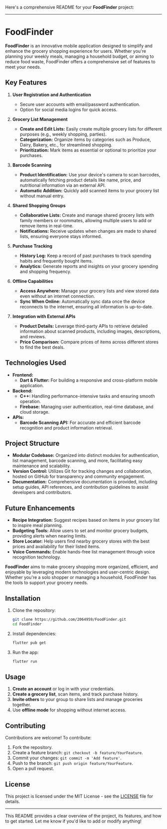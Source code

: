 Here's a comprehensive README for your **FoodFinder** project:

---

# FoodFinder

**FoodFinder** is an innovative mobile application designed to simplify and enhance the grocery shopping experience for users. Whether you're planning your weekly meals, managing a household budget, or aiming to reduce food waste, FoodFinder offers a comprehensive set of features to meet your needs.

## **Key Features**

1. **User Registration and Authentication**
   - Secure user accounts with email/password authentication.
   - Option for social media logins for quick access.

2. **Grocery List Management**
   - **Create and Edit Lists:** Easily create multiple grocery lists for different purposes (e.g., weekly shopping, parties).
   - **Categorization:** Organize items by categories such as Produce, Dairy, Bakery, etc., for streamlined shopping.
   - **Prioritization:** Mark items as essential or optional to prioritize your purchases.

3. **Barcode Scanning**
   - **Product Identification:** Use your device's camera to scan barcodes, automatically fetching product details like name, price, and nutritional information via an external API.
   - **Automatic Addition:** Quickly add scanned items to your grocery list without manual entry.

4. **Shared Shopping Groups**
   - **Collaborative Lists:** Create and manage shared grocery lists with family members or roommates, allowing multiple users to add or remove items in real-time.
   - **Notifications:** Receive updates when changes are made to shared lists, ensuring everyone stays informed.

5. **Purchase Tracking**
   - **History Log:** Keep a record of past purchases to track spending habits and frequently bought items.
   - **Analytics:** Generate reports and insights on your grocery spending and shopping frequency.

6. **Offline Capabilities**
   - **Access Anywhere:** Manage your grocery lists and view stored data even without an internet connection.
   - **Sync When Online:** Automatically sync data once the device reconnects to the internet, ensuring all information is up-to-date.

7. **Integration with External APIs**
   - **Product Details:** Leverage third-party APIs to retrieve detailed information about scanned products, including images, descriptions, and reviews.
   - **Price Comparison:** Compare prices of items across different stores to find the best deals.

## **Technologies Used**

- **Frontend:**
  - **Dart & Flutter:** For building a responsive and cross-platform mobile application.
- **Backend:**
  - **C++:** Handling performance-intensive tasks and ensuring smooth operation.
  - **Firebase:** Managing user authentication, real-time database, and cloud storage.
- **APIs:**
  - **Barcode Scanning API:** For accurate and efficient barcode recognition and product information retrieval.

## **Project Structure**

- **Modular Codebase:** Organized into distinct modules for authentication, list management, barcode scanning, and more, facilitating easy maintenance and scalability.
- **Version Control:** Utilizes Git for tracking changes and collaboration, hosted on GitHub for transparency and community engagement.
- **Documentation:** Comprehensive documentation is provided, including setup guides, API references, and contribution guidelines to assist developers and contributors.

## **Future Enhancements**

- **Recipe Integration:** Suggest recipes based on items in your grocery list to inspire meal planning.
- **Budgeting Tools:** Allow users to set and monitor grocery budgets, providing alerts when nearing limits.
- **Store Locator:** Help users find nearby grocery stores with the best prices and availability for their listed items.
- **Voice Commands:** Enable hands-free list management through voice recognition technology.


**FoodFinder** aims to make grocery shopping more organized, efficient, and enjoyable by leveraging modern technologies and user-centric design. Whether you're a solo shopper or managing a household, FoodFinder has the tools to support your grocery needs.
  
## Installation

1. Clone the repository:

   ```bash
   git clone https://github.com/2064959/FoodFinder.git
   cd FoodFinder
   ```

2. Install dependencies:

   ```bash
   flutter pub get
   ```

3. Run the app:

   ```bash
   flutter run
   ```

## Usage

1. **Create an account** or log in with your credentials.
2. **Create a grocery list**, scan items, and track purchase history.
3. **Invite others** to your group to share lists and manage groceries together.
4. Use **offline mode** for shopping without internet access.

## Contributing

Contributions are welcome! To contribute:
1. Fork the repository.
2. Create a feature branch: `git checkout -b feature/YourFeature`.
3. Commit your changes: `git commit -m 'Add feature'`.
4. Push to the branch: `git push origin feature/YourFeature`.
5. Open a pull request.

## License

This project is licensed under the MIT License - see the [LICENSE](LICENSE) file for details.

---

This README provides a clear overview of the project, its features, and how to get started. Let me know if you'd like to add or modify anything!

